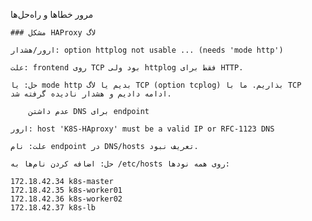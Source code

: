 مرور خطاها و راه‌حل‌ها

    ### مشکل HAProxy لاگ

    ارور/هشدار: option httplog not usable ... (needs 'mode http')

    علت: frontend روی TCP بود ولی httplog فقط برای HTTP.

    حل: یا mode http بدیم یا لاگ TCP (option tcplog) بذاریم. ما با TCP ادامه دادیم و هشدار نادیده گرفته شد.

        عدم داشتن DNS برای endpoint

    ارور: host 'K8S-HAproxy' must be a valid IP or RFC-1123 DNS

    علت: نام endpoint در DNS/hosts تعریف نبود.

    حل: اضافه کردن نام‌ها به /etc/hosts روی همه نودها:
```
172.18.42.34 k8s-master
172.18.42.35 k8s-worker01
172.18.42.36 k8s-worker02
172.18.42.37 k8s-lb
```
    
